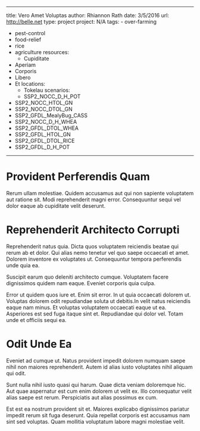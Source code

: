 ---
  title: Vero Amet Voluptas
  author: Rhiannon Rath
  date: 3/5/2016
  url: http://belle.net
  type: project
  project: N/A
  tags:
    - over-farming
  - pest-control
  - food-relief
  - rice
  - agriculture
  resources:
    - Cupiditate
  - Aperiam
  - Corporis
  - Libero
  - Et
  locations:
    - Tokelau
  scenarios:
    - SSP2_NOCC_D_H_POT
  - SSP2_NOCC_HTOL_GN
  - SSP2_NOCC_DTOL_GN
  - SSP2_GFDL_MealyBug_CASS
  - SSP2_NOCC_D_H_WHEA
  - SSP2_GFDL_DTOL_WHEA
  - SSP2_GFDL_HTOL_GN
  - SSP2_GFDL_DTOL_RICE
  - SSP2_GFDL_D_H_POT
  ---
  # Provident Perferendis Quam
Rerum ullam molestiae. Quidem accusamus aut qui non sapiente voluptatem aut ratione sit. Modi reprehenderit magni error. Consequuntur sequi vel dolor eaque ab cupiditate velit deserunt.

# Reprehenderit Architecto Corrupti
Reprehenderit natus quia. Dicta quos voluptatem reiciendis beatae qui rerum ab et dolor. Qui alias nemo tenetur vel quo saepe occaecati et amet. Dolorem inventore ex voluptates ut. Consequuntur tempora perferendis unde quia ea.
 Suscipit earum quo deleniti architecto cumque. Voluptatem facere dignissimos quidem nam eaque. Eveniet corporis quia culpa.
 Error ut quidem quos iure et. Enim sit error. In ut quia occaecati dolorem ut. Voluptas dolorem odit repudiandae soluta ut debitis.In velit natus reiciendis eaque nam minus. Et voluptas voluptatem occaecati eaque ut ea. Asperiores est sed fuga itaque sint et. Repudiandae qui dolor vel. Totam unde et officiis sequi ea.

# Odit Unde Ea
Eveniet ad cumque ut. Natus provident impedit dolorem numquam saepe nihil non maiores reprehenderit. Autem id alias iusto voluptates nihil aliquam qui odit.
 Sunt nulla nihil iusto quasi qui harum. Quae dicta veniam doloremque hic. Aut quae aspernatur est cum enim dolorem ut velit ex. Illo consequatur velit alias saepe est rerum. Perspiciatis aut alias possimus ex cum.
 Est est ea nostrum provident sit et. Maiores explicabo dignissimos pariatur impedit rerum sit fuga deserunt. Quia repellat corporis est accusamus nam sint sed voluptas. Quam mollitia voluptatum labore magni molestiae velit.
